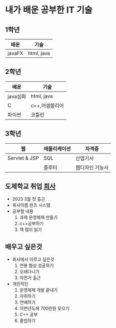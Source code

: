# 내가 배운 공부한 IT 기술
## 1학년
| 배운 | 기술 |
| -     | -    |
| javaFX | html, java|
## 2학년
| 배운 | 기술 |
| -     | -    |
| java심화 | html, java|
|  C |  c++,어셈블리어  |
|  파이썬   |  코틀린 |

## 3학년
| 웹 | 애플리케이션 | 자격증 |
| - | - | - |
| Servlet & JSP | SQL | 산업기사 |
| | 플루터 | 웹디자인 기능사 |


## 도제학교 취업 [회사](./job.md)
- 2023 3월 첫 출근 
- 회사이름 윈즈 시스템
- 공부할 내용
    1. 과제 운영체제 만들기
    2. c++공부하기
    3. 책 많이 읽기

## 배우고 싶은것
- 회사에서 이루고 싶은것
    1. 연봉 협상 성공하기
    3. 오래다니기
    4. 자전거 출근
- 개인적인
    1. 운영체제 개발 끝내기
    3. 자취하기
    4. 연애하기
    5. 이번년도에 700만원 모으기
    6. C++ 공부
    7. 졸업하기